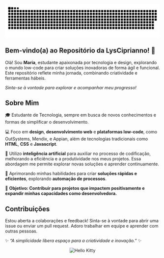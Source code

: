 <picture align="center">
<source media="(prefers-color-scheme: dark)" srcset="https://raw.githubusercontent.com/lysciprianno/lysciprianno/output/github-contribution-grid-snake-dark.svg">
<source media="(prefers-color-scheme: light)" srcset="https://raw.githubusercontent.com/lysciprianno/lysciprianno/output/github-contribution-grid-snake-dark.svg">
<img align="center" alt="github contribution grid snake animation" src="https://raw.githubusercontent.com/lysciprianno/lysciprianno/output/github-contribution-grid-snake.svg">
</picture>

## Bem-vindo(a) ao Repositório da LysCiprianno! 🚀
 
Olá! Sou **Maria**, estudante apaixonada por tecnologia e design, explorando o mundo low-code para criar soluções inovadoras de forma ágil e funcional. Este repositório reflete minha jornada, combinando criatividade e ferramentas hábeis.
 
_Sinta-se à vontade para explorar e acompanhar meu progresso!_
 
## Sobre Mim
 
🎓 Estudante de Tecnologia, sempre em busca de novos conhecimentos e formas de simplificar o desenvolvimento.
 
💻 Foco em **design**, **desenvolvimento web** e **plataformas low-code**, como OutSystems, Mendix, e Appian, além de tecnologias tradicionais como **HTML**, **CSS** e **Javascript**.
 
🤖 Utilizo **inteligência artificial** para auxiliar no processo de codificação, melhorando a eficiência e a produtividade nos meus projetos. Essa abordagem me permite explorar novas soluções e aprender continuamente.
 
🌱 Aprimorando minhas habilidades para criar **soluções rápidas e eficientes**, explorando **automação de processos**.
 
🎯 **Objetivo: Contribuir para projetos que impactem positivamente e expandir minhas capacidades como desenvolvedora.**
 
## Contribuições
 
Estou aberta a colaborações e feedback! Sinta-se à vontade para abrir uma issue ou enviar um pull request. Adoro trabalhar em equipe e aprender com outras pessoas.
 
✨ _“A simplicidade libera espaço para a criatividade e inovação.”_ ✨

<div align="center">
  <img src="https://media.tenor.com/TOAYvUEsFQMAAAAi/hello-kitty.gif" alt="Hello Kitty">
</div>

